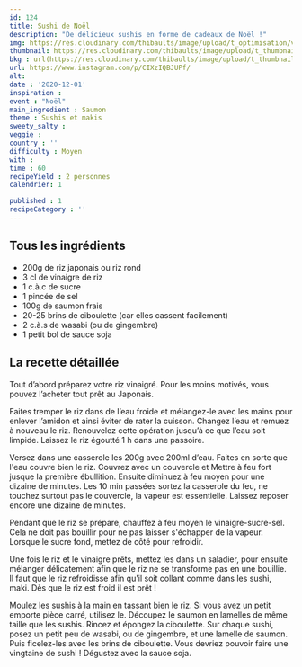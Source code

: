 ```yaml
---
id: 124
title: Sushi de Noël
description: "De délicieux sushis en forme de cadeaux de Noël !"
img: https://res.cloudinary.com/thibaults/image/upload/t_optimisation/v1606669269/Recipes/20201201_sushi_noel.jpg
thumbnail: https://res.cloudinary.com/thibaults/image/upload/t_thumbnail_josie/v1606669269/Recipes/20201201_sushi_noel.jpg
bkg : url(https://res.cloudinary.com/thibaults/image/upload/t_thumbnail_josie/v1606669269/Recipes/20201201_sushi_noel.jpg)
url: https://www.instagram.com/p/CIXzIQBJUPf/
alt: 
date : '2020-12-01'
inspiration : 
event : "Noël"
main_ingredient : Saumon
theme : Sushis et makis
sweety_salty : 
veggie : 
country : ''
difficulty : Moyen
with : 
time : 60
recipeYield : 2 personnes
calendrier: 1

published : 1
recipeCategory : ''
---
```


## Tous les ingrédients
 - 200g de riz japonais ou riz rond
 - 3 cl de vinaigre de riz
 - 1 c.à.c de sucre
 - 1 pincée de sel
 - 100g de saumon frais
 - 20-25 brins de ciboulette (car elles cassent facilement)
 - 2 c.à.s de wasabi (ou de gingembre)
 - 1 petit bol de sauce soja

## La recette détaillée
Tout d’abord préparez votre riz vinaigré. Pour les moins motivés, vous pouvez l’acheter tout prêt au Japonais.

Faites tremper le riz dans de l’eau froide et mélangez-le avec les mains pour enlever l’amidon et ainsi éviter de rater la cuisson. Changez l’eau et remuez à nouveau le riz. Renouvelez cette opération jusqu’à ce que l’eau soit limpide. Laissez le riz égoutté 1 h dans une passoire. 

Versez dans une casserole les 200g avec 200ml d’eau. Faites en sorte que l'eau couvre bien le riz. Couvrez avec un couvercle et Mettre à feu fort jusque la première ébullition. Ensuite diminuez à feu moyen pour une dizaine de minutes. Les 10 min passées sortez la casserole du feu, ne touchez surtout pas le couvercle, la vapeur est essentielle. Laissez reposer encore une dizaine de minutes.

Pendant que le riz se prépare, chauffez à feu moyen le vinaigre-sucre-sel. Cela ne doit pas bouillir pour ne pas laisser s'échapper de la vapeur. Lorsque le sucre fond, mettez de côté pour refroidir.

Une fois le riz et le vinaigre prêts, mettez les dans un saladier, pour ensuite mélanger délicatement afin que le riz ne se transforme pas en une bouillie. Il faut que le riz refroidisse afin qu'il soit collant comme dans les sushi, maki. Dès que le riz est froid il est prêt !

Moulez les sushis à la main en tassant bien le riz. Si vous avez un petit emporte pièce carré, utilisez le. Découpez le saumon en lamelles de même taille que les sushis. Rincez et épongez la ciboulette. Sur chaque sushi, posez un petit peu de wasabi, ou de gingembre, et une lamelle de saumon. Puis ficelez-les avec les brins de ciboulette. Vous devriez pouvoir faire une vingtaine de sushi ! Dégustez avec la sauce soja.